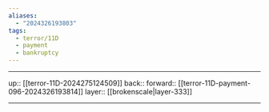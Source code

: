 ```yaml
---
aliases:
  - "2024326193803"
tags:
  - terror/11D
  - payment
  - bankruptcy
---
```




***

up:: [[terror-11D-2024275124509]]
back:: 
forward:: [[terror-11D-payment-096-2024326193814]]
layer:: [[brokenscale|layer-333]]

***
